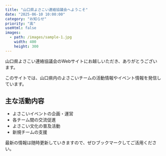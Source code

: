 ```yaml
---
title: "山口県よさこい連絡協議会へようこそ"
date: "2025-06-10 10:00:00"
category: "お知らせ"
priority: "高"
useHtml: false
images:
  - path: /images/sample-1.jpg
    width: 400
    height: 300
---
```


山口県よさこい連絡協議会のWebサイトにお越しいただき、ありがとうございます。

このサイトでは、山口県内のよさこいチームの活動情報やイベント情報を発信しています。

## 主な活動内容

- よさこいイベントの企画・運営
- 各チーム間の交流促進
- よさこい文化の普及活動
- 新規チームの支援

最新の情報は随時更新していきますので、ぜひブックマークしてご活用ください。 